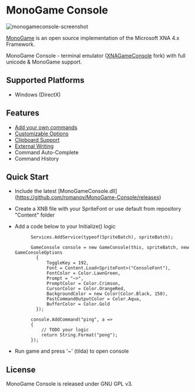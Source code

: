 # MonoGame Console

![monogameconsole-screenshot](http://s28.postimg.org/gquhv868d/monoconsole.gif "Screenshot")

[MonoGame](http://monogame.net) is an open source implementation of the Microsoft XNA 4.x Framework. 

MonoGame Console - terminal emulator ([XNAGameConsole](http://code.google.com/p/xnagameconsole/) fork) with full unicode & MonoGame support.

## Supported Platforms

* Windows (DirectX)

## Features
* [Add your own commands](http://code.google.com/p/xnagameconsole/wiki/AddingCommands)
* [Customizable Options](http://code.google.com/p/xnagameconsole/wiki/ConsoleOptions)
* [Clipboard Support](http://code.google.com/p/xnagameconsole/wiki/ClipboardSupport)
* [External Writing](http://code.google.com/p/xnagameconsole/wiki/WritingToTheConsole)
* Command Auto-Complete
* Command History 

## Quick Start

* Include the latest [MonoGameConsole.dll] (https://github.com/romanov/MonoGame-Console/releases)
* Create a XNB file with your SpriteFont or use default from repository "Content" folder
* Add a code below to your Initialize() logic

            Services.AddService(typeof(SpriteBatch), spriteBatch);

            GameConsole console = new GameConsole(this, spriteBatch, new GameConsoleOptions
              {
                  ToggleKey = 192, 
                  Font = Content.Load<SpriteFont>("ConsoleFont"),
                  FontColor = Color.LawnGreen,
                  Prompt = "~>",
                  PromptColor = Color.Crimson,
                  CursorColor = Color.OrangeRed,
                  BackgroundColor = new Color(Color.Black, 150),
                  PastCommandOutputColor = Color.Aqua,
                  BufferColor = Color.Gold
              });

            console.AddCommand("ping", a =>
            {
                // TODO your logic
                return String.Format("pong");
            });

* Run game and press '~' (tilda) to open console

## License

MonoGame Console is released under GNU GPL v3.

